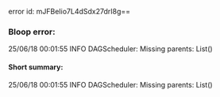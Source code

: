 error id: mJFBeIio7L4dSdx27drI8g==
### Bloop error:

25/06/18 00:01:55 INFO DAGScheduler: Missing parents: List()
#### Short summary: 

25/06/18 00:01:55 INFO DAGScheduler: Missing parents: List()